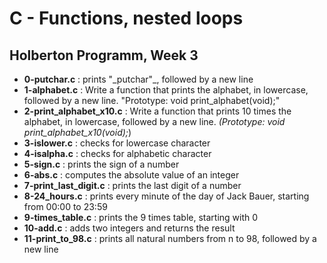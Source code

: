 <h1>C - Functions, nested loops</h1>
<h2>Holberton Programm, Week 3</h2>
<ul>
<li><strong>0-putchar.c</strong> : prints "_putchar"_, followed by a new line</li>
<li><strong>1-alphabet.c</strong> : Write a function that prints the alphabet, in lowercase, followed by a new line. "Prototype: void print_alphabet(void);"</li>
<li><strong>2-print_alphabet_x10.c</strong> : Write a function that prints 10 times the alphabet, in lowercase, followed by a new line. <em>(Prototype: void print_alphabet_x10(void);</em>)</li>
<li><strong>3-islower.c</strong> : checks for lowercase character</li>
<li><strong>4-isalpha.c</strong> : checks for alphabetic character</li>
<li><strong>5-sign.c</strong> : prints the sign of a number</li>
<li><strong>6-abs.c</strong> : computes the absolute value of an integer</li>
<li><strong>7-print_last_digit.c</strong> : prints the last digit of a number</li>
<li><strong>8-24_hours.c</strong> : prints every minute of the day of Jack Bauer, starting from 00:00 to 23:59</li>
<li><strong>9-times_table.c</strong> : prints the 9 times table, starting with 0</li>
<li><strong>10-add.c</strong> : adds two integers and returns the result</li>
<li><strong>11-print_to_98.c</strong> : prints all natural numbers from n to 98, followed by a new line</li>
</ul>

